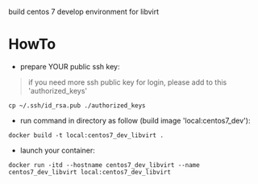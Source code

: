 build centos 7 develop environment for libvirt

# HowTo

* prepare YOUR public ssh key:

> if you need more ssh public key for login, please add to this 'authorized_keys'

```
cp ~/.ssh/id_rsa.pub ./authorized_keys
```

* run command in directory as follow (build image 'local:centos7_dev'):

```
docker build -t local:centos7_dev_libvirt .
```

* launch your container:

```
docker run -itd --hostname centos7_dev_libvirt --name centos7_dev_libvirt local:centos7_dev_libvirt
```